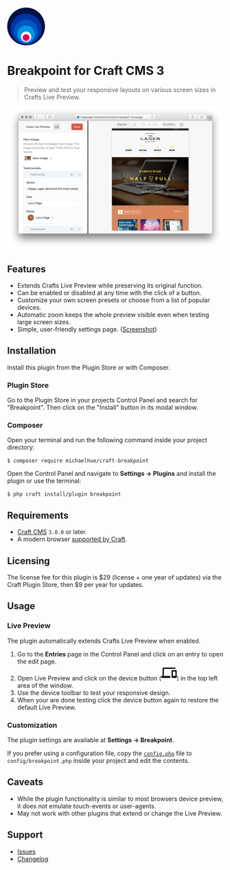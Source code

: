 ![Icon](src/icon.svg)

# Breakpoint for Craft CMS 3

> Preview and test your responsive layouts on various screen sizes in Crafts Live Preview.

![Preview](resources/preview.png)

## Features

*   Extends Crafts Live Preview while preserving its original function.
*   Can be enabled or disabled at any time with the click of a button.
*   Customize your own screen presets or choose from a list of popular devices.
*   Automatic zoom keeps the whole preview visible even when testing large screen sizes.
*   Simple, user-friendly settings page. ([Screenshot](resources/settings.png))

## Installation

Install this plugin from the Plugin Store or with Composer.

### Plugin Store

Go to the Plugin Store in your projects Control Panel and search for "Breakpoint". Then click on the "Install" button in its modal window.

### Composer

Open your terminal and run the following command inside your project directory:

    $ composer require michaelhue/craft-breakpoint

Open the Control Panel and navigate to **Settings → Plugins** and install the plugin or use the terminal:

    $ php craft install/plugin breakpoint

## Requirements

*   [Craft CMS](https://github.com/craftcms/cms/) `3.0.0` or later.
*   A modern browser [supported by Craft](https://docs.craftcms.com/v3/requirements.html#cp-browser-requirements).

## Licensing

The license fee for this plugin is $29 (license + one year of updates) via the Craft Plugin Store, then $9 per year for updates.

## Usage

### Live Preview

The plugin automatically extends Crafts Live Preview when enabled.

1.  Go to the **Entries** page in the Control Panel and click on an entry to open the edit page.
2.  Open Live Preview and click on the device button (![Button](src/web/assets/livepreview/src/img/devices.svg)) in the top left area of the window.
3.  Use the device toolbar to test your responsive design.
4.  When your are done testing click the device button again to restore the default Live Preview.

### Customization

The plugin settings are available at **Settings → Breakpoint**.

If you prefer using a configuration file, copy the [`config.php`](src/config.php) file to `config/breakpoint.php` inside your project and edit the contents.

## Caveats

*   While the plugin functionality is similar to most browsers device preview, it does not emulate touch-events or user-agents.
*   May not work with other plugins that extend or change the Live Preview.

## Support

*   [Issues](https://github.com/michaelhue/craft-breakpoint/issues)
*   [Changelog](CHANGELOG.md)
